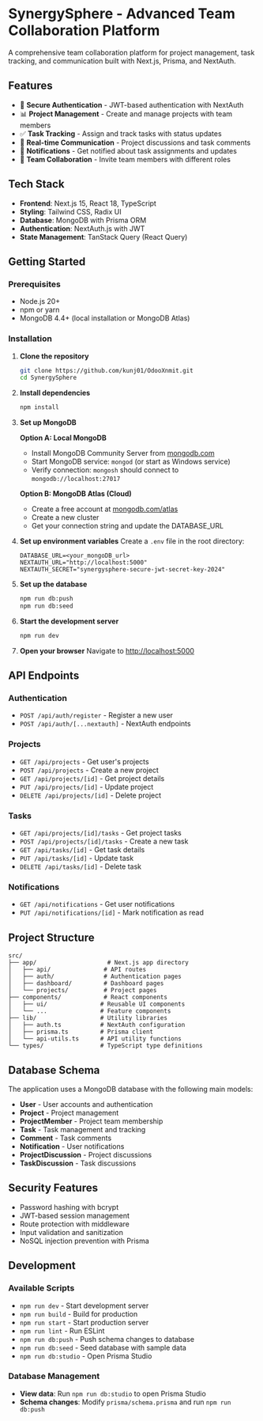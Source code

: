 # SynergySphere - Advanced Team Collaboration Platform

A comprehensive team collaboration platform for project management, task tracking, and communication built with Next.js, Prisma, and NextAuth.

## Features

- 🔐 **Secure Authentication** - JWT-based authentication with NextAuth
- 📊 **Project Management** - Create and manage projects with team members
- ✅ **Task Tracking** - Assign and track tasks with status updates
- 💬 **Real-time Communication** - Project discussions and task comments
- 🔔 **Notifications** - Get notified about task assignments and updates
- 👥 **Team Collaboration** - Invite team members with different roles

## Tech Stack

- **Frontend**: Next.js 15, React 18, TypeScript
- **Styling**: Tailwind CSS, Radix UI
- **Database**: MongoDB with Prisma ORM
- **Authentication**: NextAuth.js with JWT
- **State Management**: TanStack Query (React Query)

## Getting Started

### Prerequisites

- Node.js 20+
- npm or yarn
- MongoDB 4.4+ (local installation or MongoDB Atlas)

### Installation

1. **Clone the repository**
   ```bash
   git clone https://github.com/kunj01/OdooXnmit.git
   cd SynergySphere
   ```

2. **Install dependencies**
   ```bash
   npm install
   ```

3. **Set up MongoDB**

   **Option A: Local MongoDB**
   - Install MongoDB Community Server from [mongodb.com](https://www.mongodb.com/try/download/community)
   - Start MongoDB service: `mongod` (or start as Windows service)
   - Verify connection: `mongosh` should connect to `mongodb://localhost:27017`

   **Option B: MongoDB Atlas (Cloud)**
   - Create a free account at [mongodb.com/atlas](https://www.mongodb.com/atlas)
   - Create a new cluster
   - Get your connection string and update the DATABASE_URL

4. **Set up environment variables**
   Create a `.env` file in the root directory:
   ```env
   DATABASE_URL=<your_mongoDB_url>
   NEXTAUTH_URL="http://localhost:5000"
   NEXTAUTH_SECRET="synergysphere-secure-jwt-secret-key-2024"
   ```

5. **Set up the database**
   ```bash
   npm run db:push
   npm run db:seed
   ```

6. **Start the development server**
   ```bash
   npm run dev
   ```

7. **Open your browser**
   Navigate to [http://localhost:5000](http://localhost:5000)

## API Endpoints

### Authentication
- `POST /api/auth/register` - Register a new user
- `POST /api/auth/[...nextauth]` - NextAuth endpoints

### Projects
- `GET /api/projects` - Get user's projects
- `POST /api/projects` - Create a new project
- `GET /api/projects/[id]` - Get project details
- `PUT /api/projects/[id]` - Update project
- `DELETE /api/projects/[id]` - Delete project

### Tasks
- `GET /api/projects/[id]/tasks` - Get project tasks
- `POST /api/projects/[id]/tasks` - Create a new task
- `GET /api/tasks/[id]` - Get task details
- `PUT /api/tasks/[id]` - Update task
- `DELETE /api/tasks/[id]` - Delete task

### Notifications
- `GET /api/notifications` - Get user notifications
- `PUT /api/notifications/[id]` - Mark notification as read

## Project Structure

```
src/
├── app/                    # Next.js app directory
│   ├── api/               # API routes
│   ├── auth/              # Authentication pages
│   ├── dashboard/         # Dashboard pages
│   └── projects/          # Project pages
├── components/            # React components
│   ├── ui/               # Reusable UI components
│   └── ...               # Feature components
├── lib/                  # Utility libraries
│   ├── auth.ts           # NextAuth configuration
│   ├── prisma.ts         # Prisma client
│   └── api-utils.ts      # API utility functions
└── types/                # TypeScript type definitions
```

## Database Schema

The application uses a MongoDB database with the following main models:

- **User** - User accounts and authentication
- **Project** - Project management
- **ProjectMember** - Project team membership
- **Task** - Task management and tracking
- **Comment** - Task comments
- **Notification** - User notifications
- **ProjectDiscussion** - Project discussions
- **TaskDiscussion** - Task discussions

## Security Features

- Password hashing with bcrypt
- JWT-based session management
- Route protection with middleware
- Input validation and sanitization
- NoSQL injection prevention with Prisma

## Development

### Available Scripts

- `npm run dev` - Start development server
- `npm run build` - Build for production
- `npm run start` - Start production server
- `npm run lint` - Run ESLint
- `npm run db:push` - Push schema changes to database
- `npm run db:seed` - Seed database with sample data
- `npm run db:studio` - Open Prisma Studio

### Database Management

- **View data**: Run `npm run db:studio` to open Prisma Studio
- **Schema changes**: Modify `prisma/schema.prisma` and run `npm run db:push`